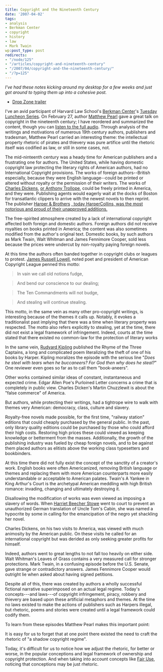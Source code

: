 ```yaml
---
title: Copyright and the Nineteenth Century
date: '2007-04-02'
tags:
- analysis
- Berkman Center
- copyright
- history
- law
- Mark Twain
wp:post_type: post
redirects:
- "/node/125"
- "/articles/copyright-and-nineteenth-century"
- "/2007/04/copyright-and-the-nineteenth-century/"
- "/?p=125"
---
```


_I've had these notes kicking around my desktop for a few weeks and just got around to typing them up into a cohesive post._

- [Drop Zone trailer](http://www.mettsalat.de/?drop_zone)

I've an avid participant of Harvard Law School's [Berkman Center](http://cyber.law.harvard.edu/home/)'s [Tuesday Luncheon Series](http://cyber.law.harvard.edu/home/events). On February 27, author [Matthew Pearl](http://www.matthewpearl.com/) gave a great talk on copyright in the nineteenth century; I have reordered and summarized the content, though you can [listen to the full audio](http://blogs.law.harvard.edu/mediaberkman/2007/02/28/the-literary-vision-of-copyright/). Through analysis of the writings and motivations of numerous 19th century authors, publishers and tradesman, Matthew Pearl carried an interesting theme: the intellectual property rhetoric of pirates and thievery was pure artifice until the rhetoric itself was codified as law, or still in some cases, not.

The mid-ninteenth century was a heady time for American publishers and a frustrating one for authors. The United States, while having domestic copyright law protecting the literary rights of American authors, had no International Copyright provisions. The works of foreign authors--British especially, because they were English language--could be printed or altered without royalty or the permission of their writers. The works of [Charles Dickens](http://en.wikipedia.org/wiki/Charles_Dickens), [ or ](http://en.wikipedia.org/wiki/Matthew_Arnold) [Anthony Trollope](http://en.wikipedia.org/wiki/Anthony_Trollope), could be freely printed in America, and they were. Publishing agents would eagerly wait at the docks of Boston for transatlantic clippers to arrive with the newest novels to then reprint. The publisher [Harper & Brothers](http://en.wikipedia.org/wiki/Harper_&_Brothers) [, today HarperCollins, was the most notorious and proud of their unapproved additions.](http://en.wikipedia.org/wiki/Anthony_Trollope)

The free-spirited atmosphere created by a lack of international copyright affected both foreign and domestic authors. Foreign authors did not receive royalties on books printed in America; the content was also sometimes modified from the author's original text. Domestic books, by such authors as Mark Twain, Walt Whitman and James Fennimore Cooper, sold less because the prices were undercut by non-royalty paying foreign novels.

At this time the authors often banded together in copyright clubs or leagues to protest. [James Russell Lowell](http://en.wikipedia.org/wiki/James_Russell_Lowell), noted poet and president of American Copyright League penned this motto:

>

> In vain we call old notions fudge,

> And bend our conscience to our dealing;

> The Ten Commandments will not budge,

> And stealing will continue stealing.

>

This motto, in the same vein as many other pro-copyright writings, is interesting because of the themes it calls up. Notably, it evokes a traditionalist past implying that there was a time when literary property was respected. The motto also refers explicitly to stealing, yet at the time, there did not exist a legal framework of infringement. Indeed, courts at the time stated that there existed no common-law for the protection of literary works

In the same vein, [Rudyard Kipling](http://en.wikipedia.org/wiki/Rudyard_Kipling) published the Rhyme of the Three Captains, a long and complicated poem literalizing the theft of one of his books by Harper. Kipling moralizes the episode with the serious line "_Does he steel with tears when he buccaneers? For God then why does he steal?_" One reviewer even goes so far as to call them "book-aneers".

Other works contained similar ideas of constant, instantaneous and expected crime. Edgar Allen Poe's Purloined Letter concerns a crime that is completely in public view. Charles Dicken's Martin Chuzzlewit is about the "false commerce" of America.

But authors, while protecting their writings, had a tightrope wire to walk with themes very American: democracy, class, culture and slavery.

Royalty-free novels made possible, for the first time, "railway station" editions that could cheaply purchased by the general public. In the past, only library quality editions could be purchased by those who could afford their high costs. Restoring high prices these could viewed as keeping knowledge or betterment from the masses. Additionally, the growth of the publishing industry was fueled by cheap foreign novels, and to be against them placed authors as elitists above the working class typesetters and bookbinders.

At this time there did not fully exist the concept of the sanctity of a creator's work. English books were often Americanized, removing British language or themes and replacing them with more American counterparts more easily understandable or acceptable to American palates. Twain's A Yankee in King Arthur's Court is the archetypal American meddling with high British romance: invading, changing and ultimately destroying it.

Disallowing the modification of works was even viewed as imposing a slavery of words. When [Harriet Beecher Stowe](http://en.wikipedia.org/wiki/Harriet_Beecher_Stowe) went to court to prevent an unauthorized German translation of Uncle Tom's Cabin, she was named a hypocrite by some in calling for the emancipation of the negro yet shackling her novel.

Charles Dickens, on his two visits to America, was viewed with much animosity by the American public. On these visits he called for an international copyright but was derided as only seeking greater profits for himself.

Indeed, authors went to great lengths to not fall too heavily on either side. Walt Whitman's Leaves of Grass contains a very measured call for stronger protections. Mark Twain, in a confusing episode before the U.S. Senate, gave strange or contradictory answers. James Fennimore Cooper would outright lie when asked about having signed petitions.

Despite all of this, there was created by authors a wholly successful fictional narrative superimposed on an actual legal regime. Today's concepts---and laws---of copyright infringement, piracy, robbery and thievery are based upon these artificial metaphors and themes. At the time no laws existed to make the actions of publishers such as Harpers illegal, but rhetoric, poems and stories were created until a legal framework could codify them.

To learn from these episodes Matthew Pearl makes this important point:

It is easy for us to forget that at one point there existed the need to craft the rhetoric of "a shadow copyright regime".

Today, it's difficult for us to notice how we adjust the rhetoric, for better or worse, in the popular conceptions and legal framework of ownership and copyright protection. And when taking into account concepts like [Fair Use](http://en.wikipedia.org/wiki/Fair_use), noticing that conceptions may be just rhetoric.
